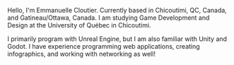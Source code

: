 Hello, I'm Emmanuelle Cloutier.
Currently based in Chicoutimi, QC, Canada, and Gatineau/Ottawa, Canada.
I am studying Game Development and Design at the University of Québec in Chicoutimi.

I primarily program with Unreal Engine, but I am also familiar with Unity and Godot.
I have experience programming web applications, creating infographics, and working with networking as well!
